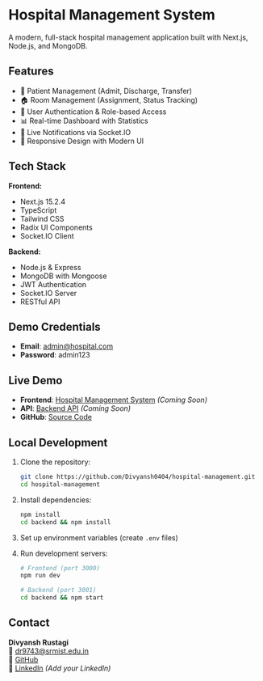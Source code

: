 # Hospital Management System

A modern, full-stack hospital management application built with Next.js, Node.js, and MongoDB.

## Features

- 🏥 Patient Management (Admit, Discharge, Transfer)
- 🏠 Room Management (Assignment, Status Tracking)
- 👥 User Authentication & Role-based Access
- 📊 Real-time Dashboard with Statistics
- 🔔 Live Notifications via Socket.IO
- 📱 Responsive Design with Modern UI

## Tech Stack

**Frontend:**
- Next.js 15.2.4
- TypeScript
- Tailwind CSS
- Radix UI Components
- Socket.IO Client

**Backend:**
- Node.js & Express
- MongoDB with Mongoose
- JWT Authentication
- Socket.IO Server
- RESTful API

## Demo Credentials

- **Email**: admin@hospital.com
- **Password**: admin123

## Live Demo

- **Frontend**: [Hospital Management System](https://hospital-management-divyansh.vercel.app) *(Coming Soon)*
- **API**: [Backend API](https://hospital-management-backend.railway.app) *(Coming Soon)*
- **GitHub**: [Source Code](https://github.com/Divyansh0404/hospital-management)

## Local Development

1. Clone the repository:
   ```bash
   git clone https://github.com/Divyansh0404/hospital-management.git
   cd hospital-management
   ```

2. Install dependencies:
   ```bash
   npm install
   cd backend && npm install
   ```

3. Set up environment variables (create `.env` files)

4. Run development servers:
   ```bash
   # Frontend (port 3000)
   npm run dev
   
   # Backend (port 3001)
   cd backend && npm start
   ```

## Contact

**Divyansh Rustagi**  
📧 dr9743@srmist.edu.in  
🔗 [GitHub](https://github.com/Divyansh0404)  
💼 [LinkedIn](https://linkedin.com/in/divyansh-rustagi) *(Add your LinkedIn)*
